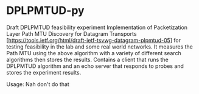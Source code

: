 # DPLPMTUD-py
Draft DPLPMTUD feasibility experiment
Implementation of Packetization Layer Path MTU Discovery for Datagram Transports [https://tools.ietf.org/html/draft-ietf-tsvwg-datagram-plpmtud-05]
for testing feasibility in the lab and some real world networks. It measures the Path MTU using the above algorithm with a variety of different search algorithms then stores the results.
Contains a client that runs the DPLPMTUD algorithm and an echo server that responds to probes and stores the experiment results.

Usage:
Nah don't do that
